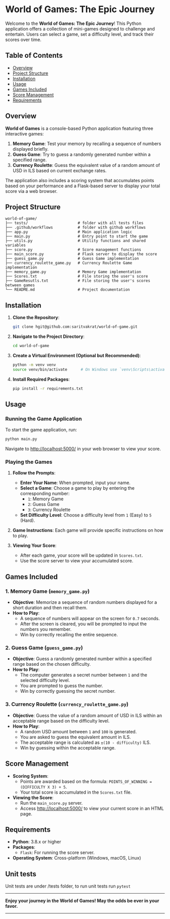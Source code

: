 # World of Games: The Epic Journey

Welcome to the **World of Games: The Epic Journey**! This Python application offers a collection of mini-games designed to challenge and entertain. Users can select a game, set a difficulty level, and track their scores over time.

## Table of Contents

- [Overview](#overview)
- [Project Structure](#project-structure)
- [Installation](#installation)
- [Usage](#usage)
- [Games Included](#games-included)
- [Score Management](#score-management)
- [Requirements](#requirements)

## Overview

**World of Games** is a console-based Python application featuring three interactive games:

1. **Memory Game**: Test your memory by recalling a sequence of numbers displayed briefly.
2. **Guess Game**: Try to guess a randomly generated number within a specified range.
3. **Currency Roulette**: Guess the equivalent value of a random amount of USD in ILS based on current exchange rates.

The application also includes a scoring system that accumulates points based on your performance and a Flask-based server to display your total score via a web browser.

## Project Structure

```
world-of-game/
├── tests/                      # folder with all tests files
├── .github/workflows           # folder with github workflows
├── app.py                      # Main application logic
├── main.py                     # Entry point to start the game
├── utils.py                    # Utility functions and shared variables
├── score.py                    # Score management functions
├── main_score.py               # Flask server to display the score
├── guess_game.py               # Guess Game implementation
├── currency_roulette_game.py   # Currency Roulette Game implementation
├── memory_game.py              # Memory Game implementation
├── Scores.txt                  # File storing the user's score
├── GameResutls.txt             # File storing the user's scores between games
└── README.md                   # Project documentation
```

## Installation

1. **Clone the Repository**:

   ```bash
   git clone hgit@github.com:saritvakrat/world-of-game.git
   ```

2. **Navigate to the Project Directory**:

   ```bash
   cd world-of-game
   ```

3. **Create a Virtual Environment (Optional but Recommended)**:

   ```bash
   python -m venv venv
   source venv/bin/activate      # On Windows use `venv\Scripts\activate`
   ```

4. **Install Required Packages**:

   ```bash
   pip install -r requirements.txt
   ```

## Usage

### Running the Game Application

To start the game application, run:

```bash
python main.py
```

Navigate to [http://localhost:5000/](http://localhost:5000/) in your web browser to view your score.

### Playing the Games

1. **Follow the Prompts**:
   - **Enter Your Name**: When prompted, input your name.
   - **Select a Game**: Choose a game to play by entering the corresponding number:
      - `1`: Memory Game
      - `2`: Guess Game
      - `3`: Currency Roulette
   - **Set Difficulty Level**: Choose a difficulty level from `1` (Easy) to `5` (Hard).

2. **Game Instructions**: Each game will provide specific instructions on how to play.

3. **Viewing Your Score**:
   - After each game, your score will be updated in `Scores.txt`.
   - Use the score server to view your accumulated score.

## Games Included

### 1. Memory Game (`memory_game.py`)

- **Objective**: Memorize a sequence of random numbers displayed for a short duration and then recall them.
- **How to Play**:
   - A sequence of numbers will appear on the screen for `0.7` seconds.
   - After the screen is cleared, you will be prompted to input the numbers you remember.
   - Win by correctly recalling the entire sequence.

### 2. Guess Game (`guess_game.py`)

- **Objective**: Guess a randomly generated number within a specified range based on the chosen difficulty.
- **How to Play**:
   - The computer generates a secret number between `1` and the selected difficulty level.
   - You are prompted to guess the number.
   - Win by correctly guessing the secret number.

### 3. Currency Roulette (`currency_roulette_game.py`)

- **Objective**: Guess the value of a random amount of USD in ILS within an acceptable range based on the difficulty level.
- **How to Play**:
   - A random USD amount between `1` and `100` is generated.
   - You are asked to guess the equivalent amount in ILS.
   - The acceptable range is calculated as `±(10 - difficulty)` ILS.
   - Win by guessing within the acceptable range.

## Score Management

- **Scoring System**:
   - Points are awarded based on the formula: `POINTS_OF_WINNING = (DIFFICULTY X 3) + 5`.
   - Your total score is accumulated in the `Scores.txt` file.
- **Viewing the Score**:
   - Run the `main_score.py` server.
   - Access [http://localhost:5000/](http://localhost:5000/) to view your current score in an HTML page.

## Requirements

- **Python**: 3.8.x or higher
- **Packages**:
   - `Flask`: For running the score server.
- **Operating System**: Cross-platform (Windows, macOS, Linux)

## Unit tests
Unit tests are under /tests folder, to run unit tests run `pytest`

---

**Enjoy your journey in the World of Games! May the odds be ever in your favor.**

---

